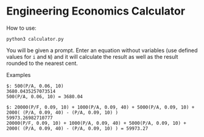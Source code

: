 # Engineering Economics Calculator

How to use:
```
python3 calculator.py
```

You will be given a prompt. Enter an equation without variables (use defined values for `i` and `N`) and it will calculate the result as well as the result rounded to the nearest cent.

Examples
```
$: 500(P/A, 0.06, 10)
3680.0435257073514
500(P/A, 0.06, 10) = 3680.04

$: 20000(P/F, 0.09, 10) + 1000(P/A, 0.09, 40) + 5000(P/A, 0.09, 10) + 2000( (P/A, 0.09, 40) - (P/A, 0.09, 10) )
59973.26982710777
20000(P/F, 0.09, 10) + 1000(P/A, 0.09, 40) + 5000(P/A, 0.09, 10) + 2000( (P/A, 0.09, 40) - (P/A, 0.09, 10) ) = 59973.27
```
